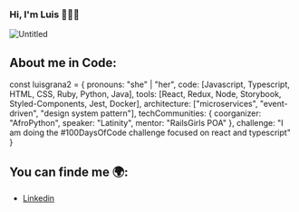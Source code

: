 ### Hi, I'm Luis 👋🧑‍💻
![Untitled](https://github.com/luisgrana2/luisgrana2/assets/143428761/ed5eb87f-211a-4ba6-a4bd-41b1e1e75358)


## About me in Code:
const luisgrana2 = {
  pronouns: "she" | "her",
  code: [Javascript, Typescript, HTML, CSS, Ruby, Python, Java],
  tools: [React, Redux, Node, Storybook, Styled-Components, Jest, Docker],
  architecture: ["microservices", "event-driven", "design system pattern"],
  techCommunities: {
                        coorganizer: "AfroPython",
                        speaker: "Latinity",
                        mentor: "RailsGirls POA"
                      },
 challenge: "I am doing the #100DaysOfCode challenge focused on react and typescript"
}

## You can finde me 🌍:
- [Linkedin](https://www.linkedin.com/in/luis-granados-segura-099290222/)
<!--
**luisgrana2/luisgrana2** is a ✨ _special_ ✨ repository because its `README.md` (this file) appears on your GitHub profile.

Here are some ideas to get you started:

- 🔭 I’m currently working on ...
- 🌱 I’m currently learning ...
- 👯 I’m looking to collaborate on ...
- 🤔 I’m looking for help with ...
- 💬 Ask me about ...
- 📫 How to reach me: ...
- 😄 Pronouns: ...
- ⚡ Fun fact: ...
-->
